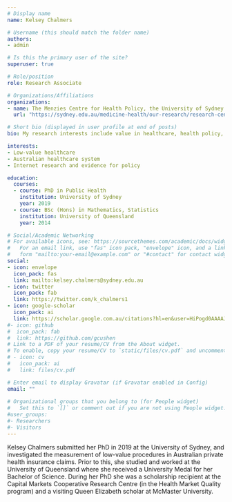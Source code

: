 ```yaml
---
# Display name
name: Kelsey Chalmers

# Username (this should match the folder name)
authors:
- admin

# Is this the primary user of the site?
superuser: true

# Role/position
role: Research Associate

# Organizations/Affiliations
organizations:
- name: The Menzies Centre for Health Policy, the University of Sydney
  url: "https://sydney.edu.au/medicine-health/our-research/research-centres/menzies-centre-for-health-policy.html"

# Short bio (displayed in user profile at end of posts)
bio: My research interests include value in healthcare, health policy, statistics and health services research

interests:
- Low-value healthcare
- Australian healthcare system
- Internet research and evidence for policy

education:
  courses:
  - course: PhD in Public Health
    institution: University of Sydney
    year: 2019
  - course: BSc (Hons) in Mathematics, Statistics
    institution: University of Queensland
    year: 2014

# Social/Academic Networking
# For available icons, see: https://sourcethemes.com/academic/docs/widgets/#icons
#   For an email link, use "fas" icon pack, "envelope" icon, and a link in the
#   form "mailto:your-email@example.com" or "#contact" for contact widget.
social:
- icon: envelope
  icon_pack: fas
  link: mailto:kelsey.chalmers@sydney.edu.au
- icon: twitter
  icon_pack: fab
  link: https://twitter.com/k_chalmers1
- icon: google-scholar
  icon_pack: ai
  link: https://scholar.google.com.au/citations?hl=en&user=HiPogd0AAAAJ
#- icon: github
#  icon_pack: fab
#  link: https://github.com/gcushen
# Link to a PDF of your resume/CV from the About widget.
# To enable, copy your resume/CV to `static/files/cv.pdf` and uncomment the lines below.  
# - icon: cv
#   icon_pack: ai
#   link: files/cv.pdf

# Enter email to display Gravatar (if Gravatar enabled in Config)
email: ""
  
# Organizational groups that you belong to (for People widget)
#   Set this to `[]` or comment out if you are not using People widget.  
#user_groups:
#- Researchers
#- Visitors
---
```


Kelsey Chalmers submitted her PhD in 2019 at the University of Sydney, and investigated the measurement of low-value procedures in Australian private health insurance claims. Prior to this, she studied and worked at the University of Queensland where she received a University Medal for her Bachelor of Science. During her PhD she was a scholarship recipient at the Capital Markets Cooperative Research Centre (in the Health Market Quality program) and a visiting Queen Elizabeth scholar at McMaster University.
